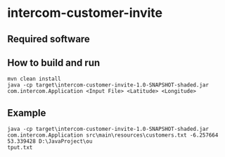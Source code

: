 # intercom-customer-invite
## Required software

## How to build and run
```$xslt
mvn clean install
java -cp target\intercom-customer-invite-1.0-SNAPSHOT-shaded.jar com.intercom.Application <Input File> <Latitude> <Longitude>
```

## Example

```$xslt
java -cp target\intercom-customer-invite-1.0-SNAPSHOT-shaded.jar com.intercom.Application src\main\resources\customers.txt -6.257664 53.339428 D:\JavaProject\ou
tput.txt

```